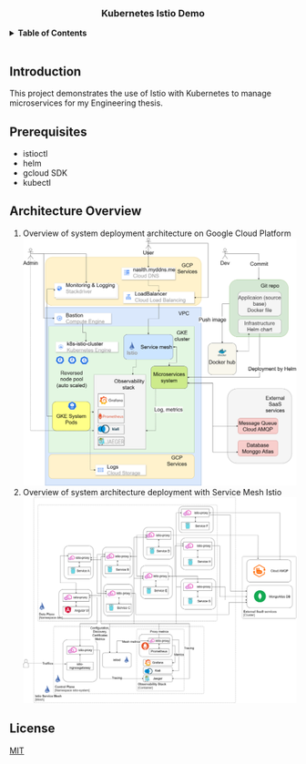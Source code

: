 <br />
<div align="center">
  <h3 align="center"><strong>Kubernetes Istio Demo</strong></h3>
</div>

<details>
  <summary><strong>Table of Contents</strong></summary>
  <ol>
    <li>
      <a href="#introduction">Introduction</a>
    </li>
    <li>
      <a href="#prerequisites">Prerequisites</a>
    </li>
    <li>
      <a href="#architecture-overview">Architecture Overview</a>
    </li>
    <li><a href="#license">License</a></li>
  </ol>
</details>
<br />

## Introduction
This project demonstrates the use of Istio with Kubernetes to manage microservices for my Engineering thesis.

## Prerequisites
- istioctl
- helm
- gcloud SDK
- kubectl 

## Architecture Overview
1. Overview of system deployment architecture on Google Cloud Platform
![alt text](images/k8s-gcp.png)
2. Overview of system architecture deployment with Service Mesh Istio
![alt text](images/app-istio.png)

## License
[MIT](https://choosealicense.com/licenses/mit/)

